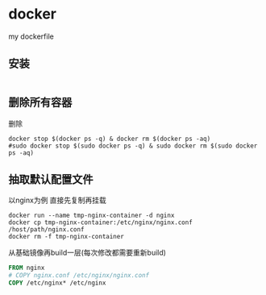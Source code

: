 # docker
my dockerfile

## 安装
```shell

```

## 删除所有容器
删除
```shell
docker stop $(docker ps -q) & docker rm $(docker ps -aq)
#sudo docker stop $(sudo docker ps -q) & sudo docker rm $(sudo docker ps -aq)
```

## 抽取默认配置文件
以nginx为例
直接先复制再挂载
```shell
docker run --name tmp-nginx-container -d nginx
docker cp tmp-nginx-container:/etc/nginx/nginx.conf /host/path/nginx.conf
docker rm -f tmp-nginx-container
```

从基础镜像再build一层(每次修改都需要重新build)
```dockerfile
FROM nginx
# COPY nginx.conf /etc/nginx/nginx.conf
COPY /etc/nginx* /etc/nginx
```

